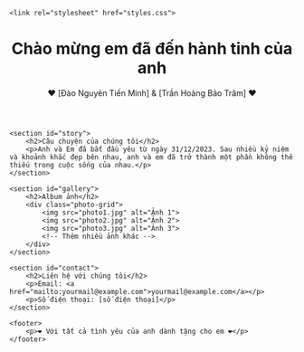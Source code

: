 
<html lang="vi">
<head>
    <meta charset="UTF-8">
    <meta name="viewport" content="width=device-width, initial-scale=1.0">
    
    <link rel="stylesheet" href="styles.css">
</head>
<body>
    <header>
        <h1>Chào mừng em đã đến hành tinh của anh</h1>
        <p>❤️ [Đào Nguyên Tiến Minh] & [Trần Hoàng Bảo Trâm] ❤️</p>
    </header>

    <section id="story">
        <h2>Câu chuyện của chúng tôi</h2>
        <p>Anh và Em đã bắt đầu yêu từ ngày 31/12/2023. Sau nhiều kỷ niệm và khoảnh khắc đẹp bên nhau, anh và em đã trở thành một phần không thể thiếu trong cuộc sống của nhau.</p>
    </section>

    <section id="gallery">
        <h2>Album ảnh</h2>
        <div class="photo-grid">
            <img src="photo1.jpg" alt="Ảnh 1">
            <img src="photo2.jpg" alt="Ảnh 2">
            <img src="photo3.jpg" alt="Ảnh 3">
            <!-- Thêm nhiều ảnh khác -->
        </div>
    </section>

    <section id="contact">
        <h2>Liên hệ với chúng tôi</h2>
        <p>Email: <a href="mailto:yourmail@example.com">yourmail@example.com</a></p>
        <p>Số điện thoại: [số điện thoại]</p>
    </section>

    <footer>
        <p>❤️ Với tất cả tình yêu của anh dành tặng cho em ❤️</p>
    </footer>

<script src="scripts.js"></script>

</body>

</html>
